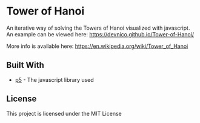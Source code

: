 # Tower of Hanoi

An iterative way of solving the Towers of Hanoi visualized with javascript. An example can be viewed here: https://devnico.github.io/Tower-of-Hanoi/

More info is available here: https://en.wikipedia.org/wiki/Tower_of_Hanoi

## Built With

* [p5](http://p5js.org) - The javascript library used

## License

This project is licensed under the MIT License
